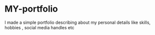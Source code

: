 # MY-portfolio
I made a simple portfolio describing about my personal details like skills, hobbies , social media handles etc
